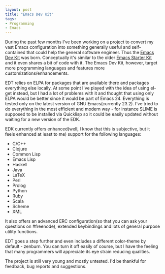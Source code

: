 ```yaml
---
layout: post
title: "Emacs Dev Kit"
tags:
- Programming
- Emacs
---
```


During the past few months I've been working on a project to convert
my vast Emacs configuration into something generally useful and
self-contained that could help the general software engineer. Thus the
[Emacs Dev Kit](https://github.com/bbatsov/emacs-dev-kit) was
born. Conceptually it's similar to the older
[Emacs Starter Kit](https://github.com/technomancy/emacs-starter-kit)
and it even shares a bit of code with it. The Emacs Dev Kit, however,
target more programming languages and features more
customizations/enhancements.

EDT relies on ELPA for packages that are available there and packages
everything else locally. At some point I've played with the idea of
using el-get instead, but I had a lot of problems with it and thought
that using only ELPA would be better since it would be part of
Emacs 24. Everything is tested only on the latest version of GNU
Emacs(currently 23.2). I've tried to do everything in the most
efficient and modern way - for instance SLIME is supposed to be
installed via Quicklisp so it could be easily updated without waiting
for a new version of the EDK.

EDK currently offers enhanced(well, I know that this is subjective,
but it feels enhanced at least to me) support for the following
languages:

* C/C++
* Clojure
* Common Lisp
* Emacs Lisp
* Haskell
* Java
* LaTeX
* Perl
* Prolog
* Python
* Ruby
* Scala
* Scheme
* XML

It also offers an advanced ERC configuration(so that you can ask your
questions on #freenode), extended keybindings and lots of general
purpose utility functions.

EDT goes a step further and even includes a different color-theme by
default - zenburn. You can turn it off easily of course, but I have
the feeling that many programmers will appreciate its eye strain
reducing qualities.

The project is still very young and mostly untested. I'd be thankful
for feedback, bug reports and suggestions.
